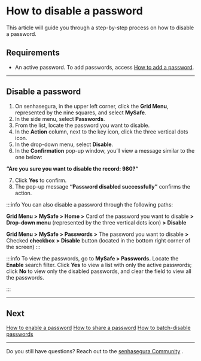# How to disable a password

This article will guide you through a step-by-step process on how to disable a password.

## Requirements

* An active password. To add passwords, access [How to add a password](/v3-32/docs/mysafe-passwords-add).

***

## Disable a password

1. On senhasegura, in the upper left corner, click the **Grid Menu**, represented by the nine squares, and select **MySafe**.
2. In the side menu, select **Passwords**. 
3. From the list, locate the password you want to disable.
4. In the **Action** column, next to the key icon, click the three vertical dots icon.
5. In the drop-down menu, select **Disable**.
6. In the **Confirmation** pop-up window, you’ll view a message similar to the one below:

**“Are you sure you want to disable the record: 980?“**

 7. Click **Yes** to confirm.
 8. The pop-up message **“Password disabled successfully”** confirms the action.


:::info
You can also disable a password through the following paths:

**Grid Menu > MySafe > Home >** Card of the password you want to disable **>** **Drop-down menu** (represented by the three vertical dots icon) **> Disable**

**Grid Menu > MySafe > Passwords >** The password you want to disable **>** Checked **checkbox** **> Disable** button (located in the bottom right corner of the screen) 
:::

:::info
To view the passwords, go to **MySafe > Passwords.** Locate the **Enable** search filter. Click **Yes** to view a list with only the active passwords; click **No** to view only the disabled passwords, and clear the field to view all the passwords.

:::

***

## Next
[How to enable a password](/v3-32/docs/mysafe-passwords-enable)
[How to share a password](/v3-32/docs/mysafe-passwords-share)
[How to batch-disable passwords](/v3-32/docs/mysafe-passwords-batch-disable)

***

Do you still have questions? Reach out to the [senhasegura Community](https://community.senhasegura.io/) .